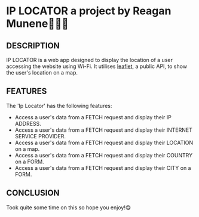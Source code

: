 # IP LOCATOR  a project by Reagan Munene🧛🏾‍♀️ #
## DESCRIPTION ##
IP LOCATOR is a web app designed to display the location of a user accessing the website using Wi-Fi. It utilises [leaflet](https://leafletjs.com/reference.html), a public API, to show the user's location on a map.

## FEATURES ##
The 'Ip Locator' has the following features: 
* Access a user's data from a FETCH request and display their IP ADDRESS.
* Access a user's data from a FETCH request and display their INTERNET SERVICE PROVIDER.
* Access a user's data from a FETCH request and display their LOCATION on a map.
* Access a user's data from a FETCH request and display their COUNTRY on a FORM.
* Access a user's data from a FETCH request and display their CITY on a FORM.

## CONCLUSION ##
Took quite some time on this so hope you enjoy!😋